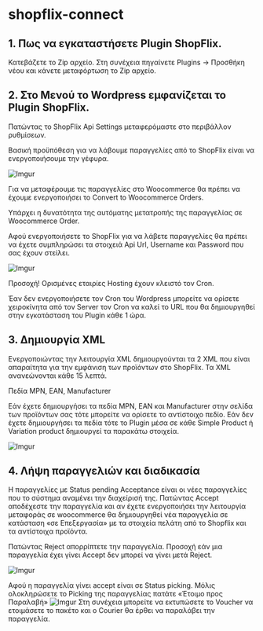 # shopflix-connect

## 1. Πως να εγκαταστήσετε Plugin ShopFlix.

Κατεβάζετε το Zip αρχείο. Στη συνέχεια πηγαίνετε Plugins -> Προσθήκη νέου και κάνετε μεταφόρτωση το Zip αρχείο.

## 2. Στο Μενού το Wordpress εμφανίζεται το Plugin ShopFlix.

Πατώντας το ShopFlix Api Settings μεταφερόμαστε στο περιβάλλον ρυθμίσεων.

Βασική προϋπόθεση για να λάβουμε παραγγελίες από το ShopFlix είναι να ενεργοποιήσουμε την γέφυρα.

![Imgur](https://i.imgur.com/fnMfE8Z.png)

Για να μεταφέρουμε τις παραγγελίες στο Woocommerce θα πρέπει να έχουμε ενεργοποιήσει το Convert to Woocommerce Orders.

Υπάρχει η δυνατότητα της αυτόματης μετατροπής της παραγγελίας σε Woocommerce Order.

Αφού ενεργοποιήσετε το ShopFlix για να λάβετε παραγγελίες θα πρέπει να έχετε συμπληρώσει τα στοιχειά Api Url, Username και Password που σας έχουν στείλει.

![Imgur](https://i.imgur.com/i52FoU8.png)

Προσοχή! Ορισμένες εταιρίες Hosting έχουν κλειστό τον Cron.

Έαν δεν ενεργοποιήσετε τον Cron του Wordpress μπορείτε να ορίσετε χειροκίνητα
από τον Server τον Cron να καλεί το URL που θα δημιουργηθεί στην εγκατάσταση του Plugin κάθε 1 ώρα.


## 3. Δημιουργία XML

Ενεργοποιώντας την λειτουργία XML δημιουργούνται τα 2 XML που είναι απαραίτητα για την εμφάνιση των προϊόντων στο ShopFlix. Τα XML ανανεώνονται κάθε 15 λεπτά.

Πεδία MPN, EAN, Manufacturer

Εάν έχετε δημιουργήσει τα πεδία MPN, EAN και Manufacturer στην σελίδα των προϊόντων σας τότε μπορείτε να ορίσετε το αντίστοιχο πεδίο. Εάν δεν έχετε δημιουργήσει τα πεδία τότε το Plugin μέσα σε κάθε Simple Product ή Variation product δημιουργεί τα παρακάτω στοιχεία.

![Imgur](https://i.imgur.com/qkC1a7S.png)

## 4. Λήψη παραγγελιών και διαδικασία

Η παραγγελίες με Status pending Acceptance είναι οι νέες παραγγελίες που το σύστημα αναμένει την διαχείρισή της.
Πατώντας Accept αποδέχεστε την παραγγελία και αν έχετε ενεργοποιήσει την λειτουργία μεταφοράς σε woocommerce θα δημιουργηθεί νέα παραγγελία σε κατάσταση «σε Επεξεργασία» με τα στοιχεία πελάτη από το Shopflix και τα αντίστοιχα προϊόντα.

Πατώντας Reject απορρίπτετε την παραγγελία. Προσοχή εάν μια παραγγελία έχει γίνει Accept δεν μπορεί να γίνει μετά Reject.

![Imgur](https://i.imgur.com/xOPI2ZV.png)

Αφού η παραγγελία γίνει accept είναι σε Status picking. Μόλις ολοκληρώσετε το Picking της παραγγελίας πατάτε «Έτοιμο προς Παραλαβή»
![Imgur](https://i.imgur.com/SnwOdTf.png)
Στη συνέχεια μπορείτε να εκτυπώσετε το Voucher να ετοιμάσετε το πακέτο και ο Courier θα έρθει να παραλάβει την παραγγελία.

